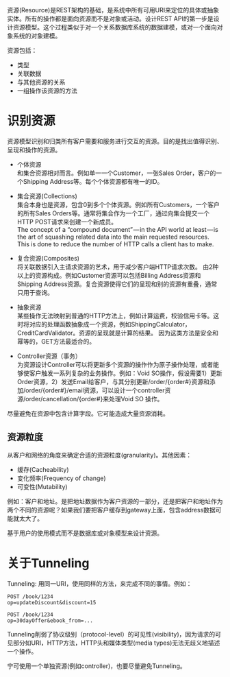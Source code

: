 资源(Resource)是REST架构的基础，是系统中所有可用URI来定位的具体或抽象实体。所有的操作都是面向资源而不是对象或活动。设计REST API的第一步是设计资源模型。这个过程类似于对一个关系数据库系统的数据建模，或对一个面向对象系统的对象建模。

资源包括：
- 类型
- 关联数据
- 与其他资源的关系
- 一组操作该资源的方法


# 识别资源
资源模型识别和归类所有客户需要和服务进行交互的资源。目的是找出值得识别、呈现和操作的资源。

- 个体资源  
和集合资源相对而言。例如单一一个Customer，一张Sales Order，客户的一个Shipping Address等。每个个体资源都有唯一的ID。

- 集合资源(Collections)  
集合本身也是资源，包含0到多个个体资源。例如所有Customers，一个客户的所有Sales Orders等。通常将集合作为一个工厂，通过向集合提交一个HTTP POST请求来创建一个新成员。  
The concept of a “compound document” — in the API world at least — is the art of squashing related data into the main requested resources. This is done to reduce the number of HTTP calls a client has to make.

- 复合资源(Composites)  
将关联数据引入主请求资源的艺术，用于减少客户端HTTP请求次数。
由2种以上的资源构成。例如Customer资源可以包括Billing Address资源和Shipping Address资源。复合资源使得它们的呈现和别的资源有重叠，通常只用于查询。

- 抽象资源  
某些操作无法映射到普通的HTTP方法上，例如计算运费，校验信用卡等。这时将对应的处理函数抽象成一个资源，例如ShippingCalculator，CreditCardValidator。资源的呈现就是计算的结果。
因为这类方法是安全和幂等的，GET方法最适合的。

- Controller资源（事务）  
为资源设计Controller可以将更新多个资源的操作作为原子操作处理，或者能够使客户触发一系列复杂的业务操作。例如：Void SO操作，假设需要1）更新Order资源，2）发送Email给客户，与其分别更新/order/{order#}资源和添加/order/{order#}/email资源，可以设计一个controller资源/order/cancellation/{order#}来处理Void SO 操作。


尽量避免在资源中包含计算字段。它可能造成大量资源消耗。


## 资源粒度
从客户和网络的角度来确定合适的资源粒度(granularity)。其他因素：
- 缓存(Cacheability)
- 变化频率(Frequency of change)
- 可变性(Mutability)


例如：客户和地址。是把地址数据作为客户资源的一部分，还是把客户和地址作为两个不同的资源呢？如果我们要把客户缓存到gateway上面，包含address数据可能就太大了。

基于用户的使用模式而不是数据库或对象模型来设计资源。

# 关于Tunneling
Tunneling: 用同一URI，使用同样的方法，来完成不同的事情。例如：
```
POST /book/1234
op=updateDiscount&discount=15

POST /book/1234
op=30dayOffer&ebook_from=...
```
Tunneling削弱了协议级别（protocol-level）的可见性(visibility)，因为请求的可见部分如URI，HTTP方法，HTTP头和媒体类型(media types)无法无歧义地描述一个操作。

宁可使用一个单独资源(例如controller)，也要尽量避免Tunneling。
